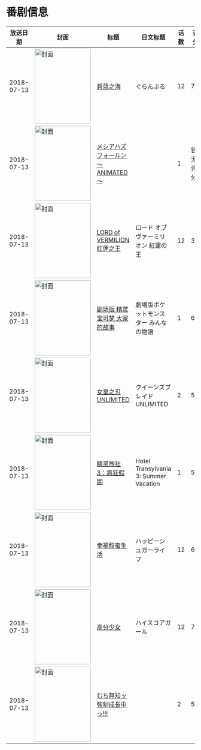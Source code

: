 # 番剧信息

|放送日期|封面|标题|日文标题|话数|评分|评分人数|
|---|---|---|---|---|---|---|
|2018-07-13|<img src="https://lain.bgm.tv/pic/cover/c/1f/13/235130_suy3s.jpg" alt="封面" style="width:150px;height:200px;object-fit:cover;">|[碧蓝之海](https://bangumi.tv/subject/235130)|ぐらんぶる|12|7.8|11313人评分|
|2018-07-13|<img src="https://bangumi.tv/img/no_icon_subject.png" alt="封面" style="width:150px;height:200px;object-fit:cover;">|[メシアハズフォールン～ANIMATED～](https://bangumi.tv/subject/365806)||1|暂无评分|少于10人评分|
|2018-07-13|<img src="https://lain.bgm.tv/pic/cover/c/a8/c3/241091_mBQcb.jpg" alt="封面" style="width:150px;height:200px;object-fit:cover;">|[LORD of VERMILION 红莲之王](https://bangumi.tv/subject/241091)|ロード オブ ヴァーミリオン 紅蓮の王|12|3.6|129人评分|
|2018-07-13|<img src="https://lain.bgm.tv/pic/cover/c/e0/63/231970_56GSW.jpg" alt="封面" style="width:150px;height:200px;object-fit:cover;">|[剧场版 精灵宝可梦 大家的故事](https://bangumi.tv/subject/231970)|劇場版ポケットモンスター みんなの物語|1|6.6|500人评分|
|2018-07-13|<img src="https://lain.bgm.tv/pic/cover/c/5c/38/236163_Gi3iz.jpg" alt="封面" style="width:150px;height:200px;object-fit:cover;">|[女皇之刃 UNLIMITED](https://bangumi.tv/subject/236163)|クイーンズブレイド UNLIMITED|2|5.6|154人评分|
|2018-07-13|<img src="https://lain.bgm.tv/pic/cover/c/84/98/178606_r6dek.jpg" alt="封面" style="width:150px;height:200px;object-fit:cover;">|[精灵旅社3：疯狂假期](https://bangumi.tv/subject/178606)|Hotel Transylvania 3: Summer Vacation|1|5.7|196人评分|
|2018-07-13|<img src="https://lain.bgm.tv/pic/cover/c/e2/68/240828_H4uLo.jpg" alt="封面" style="width:150px;height:200px;object-fit:cover;">|[幸福甜蜜生活](https://bangumi.tv/subject/240828)|ハッピーシュガーライフ|12|6.7|3466人评分|
|2018-07-13|<img src="https://lain.bgm.tv/pic/cover/c/79/bb/91205_WzBkF.jpg" alt="封面" style="width:150px;height:200px;object-fit:cover;">|[高分少女](https://bangumi.tv/subject/91205)|ハイスコアガール|12|7.9|5105人评分|
|2018-07-13|<img src="https://bangumi.tv/img/no_icon_subject.png" alt="封面" style="width:150px;height:200px;object-fit:cover;">|[むち無知ッ強制成長中っ!!!](https://bangumi.tv/subject/253989)||2|5.4|147人评分|
